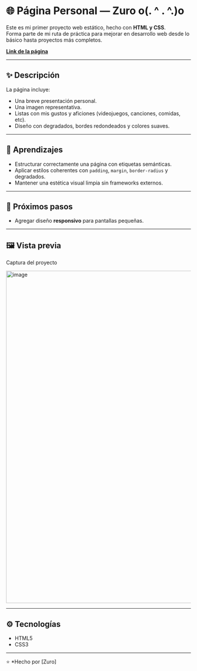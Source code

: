 # 🌐 Página Personal — Zuro o(. ^ . ^.)o

Este es mi primer proyecto web estático, hecho con **HTML y CSS**.  
Forma parte de mi ruta de práctica para mejorar en desarrollo web desde lo básico hasta proyectos más completos.

**[Link de la página](https://zerogm195.github.io/Pagina-personal/)**

---

## ✨ Descripción

La página incluye:
- Una breve presentación personal.
- Una imagen representativa.
- Listas con mis gustos y aficiones (videojuegos, canciones, comidas, etc).
- Diseño con degradados, bordes redondeados y colores suaves.

---

## 🧠 Aprendizajes

- Estructurar correctamente una página con etiquetas semánticas.
- Aplicar estilos coherentes con `padding`, `margin`, `border-radius` y degradados.
- Mantener una estética visual limpia sin frameworks externos.

---

## 🚀 Próximos pasos

- Agregar diseño **responsivo** para pantallas pequeñas.

---

## 🖼️ Vista previa

Captura del proyecto

<img width="1262" height="905" alt="image" src="https://github.com/user-attachments/assets/7299ec13-1709-48c6-a2b0-30c95ed56253" />


---

## ⚙️ Tecnologías

- HTML5  
- CSS3  

---

⭐ *Hecho por [Zuro] 
